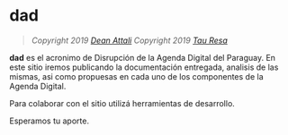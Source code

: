# dad


> *Copyright 2019 [Dean Attali](https://deanattali.com)*
> *Copyright 2019 [Tau Resa](https://github.com/tauresa)*

**dad** es el acronimo de Disrupción de la Agenda Digital del Paraguay. En este sitio iremos publicando la documentación entregada, analisis de las mismas, asi como propuesas en cada uno de los componentes de la Agenda Digital.

Para colaborar con el sitio utilizá herramientas de desarrollo.

Esperamos tu aporte.
